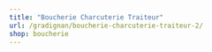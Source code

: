 ```yaml
---
title: "Boucherie Charcuterie Traiteur"
url: /gradignan/boucherie-charcuterie-traiteur-2/
shop: boucherie
---
```

